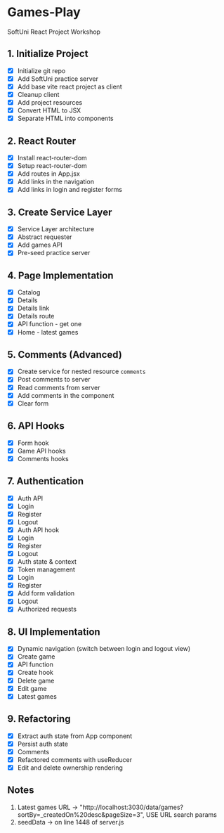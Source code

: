 # Games-Play

SoftUni React Project Workshop

## 1. Initialize Project

- [x] Initialize git repo
- [x] Add SoftUni practice server
- [x] Add base vite react project as client
- [x] Cleanup client
- [x] Add project resources
- [x] Convert HTML to JSX
- [x] Separate HTML into components

## 2. React Router

- [x] Install react-router-dom
- [x] Setup react-router-dom
- [x] Add routes in App.jsx
- [x] Add links in the navigation
- [x] Add links in login and register forms

## 3. Create Service Layer

- [x] Service Layer architecture
- [x] Abstract requester
- [x] Add games API
- [x] Pre-seed practice server

## 4. Page Implementation

- [x] Catalog
- [x] Details
- [x] Details link
- [x] Details route
- [x] API function - get one
- [x] Home - latest games

## 5. Comments (Advanced)

- [x] Create service for nested resource `comments`
- [x] Post comments to server
- [x] Read comments from server
- [x] Add comments in the component
- [x] Clear form

## 6. API Hooks

- [x] Form hook
- [x] Game API hooks
- [x] Comments hooks

## 7. Authentication

- [x] Auth API
- [x] Login
- [x] Register
- [x] Logout
- [x] Auth API hook
- [x] Login
- [x] Register
- [x] Logout
- [x] Auth state & context
- [x] Token management
- [x] Login
- [x] Register
- [x] Add form validation
- [x] Logout
- [x] Authorized requests

## 8. UI Implementation

- [x] Dynamic navigation (switch between login and logout view)
- [x] Create game
- [x] API function
- [x] Create hook
- [x] Delete game
- [x] Edit game
- [x] Latest games

## 9. Refactoring

- [x] Extract auth state from App component
- [x] Persist auth state
- [x] Comments
- [x] Refactored comments with useReducer
- [x] Edit and delete ownership rendering

## Notes

1. Latest games URL -> "http://localhost:3030/data/games?sortBy=\_createdOn%20desc&pageSize=3", USE URL search params
2. seedData -> on line 1448 of server.js

